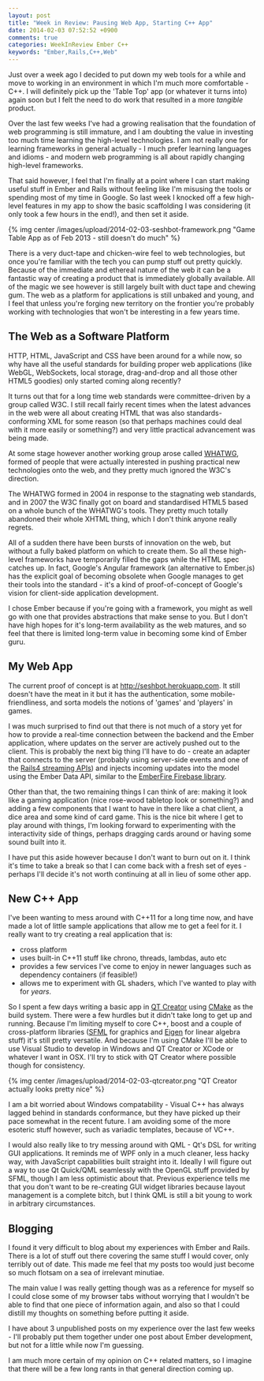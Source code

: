 ```yaml
---
layout: post
title: "Week in Review: Pausing Web App, Starting C++ App"
date: 2014-02-03 07:52:52 +0900
comments: true
categories: WeekInReview Ember C++
keywords: "Ember,Rails,C++,Web"
---
```


Just over a week ago I decided to put down my web tools for a while and move to working in an environment in which I'm much more comfortable - C++. I will definitely pick up the 'Table Top' app (or whatever it turns into) again soon but I felt the need to do work that resulted in a more _tangible_ product.

Over the last few weeks I've had a growing realisation that the foundation of web programming is still immature, and I am doubting the value in investing too much time learning the high-level technologies. I am not really one for learning frameworks in general actually - I much prefer learning languages and idioms - and modern web programming is all about rapidly changing high-level frameworks. 

That said however, I feel that I'm finally at a point where I can start making useful stuff in Ember and Rails without feeling like I'm misusing the tools or spending most of my time in Google. So last week I knocked off a few high-level features in my app to show the basic scaffolding I was considering (it only took a few hours in the end!), and then set it aside. 

{% img center /images/upload/2014-02-03-seshbot-framework.png "Game Table App as of Feb 2013 - still doesn't do much" %}

There is a very duct-tape and chicken-wire feel to web technologies, but once you're familiar with the tech you can pump stuff out pretty quickly. Because of the immediate and ethereal nature of the web it can be a fantastic way of creating a product that is immediately globally available. All of the magic we see however is still largely built with duct tape and chewing gum. The web as a platform for applications is still unbaked and young, and I feel that unless you're forging new territory on the frontier you're probably working with technologies that won't be interesting in a few years time.

<!-- more -->

## The Web as a Software Platform

HTTP, HTML, JavaScript and CSS have been around for a while now, so why have all the useful standards for building proper web applications (like WebGL, WebSockets, local storage, drag-and-drop and all those other HTML5 goodies) only started coming along recently?

It turns out that for a long time web standards were committee-driven by a group called W3C. I still recall fairly recent times when the latest advances in the web were all about creating HTML that was also standards-conforming XML for some reason (so that perhaps machines could deal with it more easily or something?) and very little practical advancement was being made.

At some stage however another working group arose called [WHATWG](http://en.wikipedia.org/wiki/WHATWG), formed of people that were actually interested in pushing practical new technologies onto the web, and they pretty much ignored the W3C's direction. 

The WHATWG formed in 2004 in response to the stagnating web standards, and in 2007 the W3C finally got on board and standardised HTML5 based on a whole bunch of the WHATWG's tools. They pretty much totally abandoned their whole XHTML thing, which I don't think anyone really regrets.

All of a sudden there have been bursts of innovation on the web, but without a fully baked platform on which to create them. So all these high-level frameworks have temporarily filled the gaps while the HTML spec catches up. In fact, Google's Angular framework (an alternative to Ember.js) has the explicit goal of becoming obsolete when Google manages to get their tools into the standard - it's a kind of proof-of-concept of Google's vision for client-side application development. 

I chose Ember because if you're going with a framework, you might as well go with one that provides abstractions that make sense to you. But I don't have high hopes for it's long-term availability as the web matures, and so feel that there is limited long-term value in becoming some kind of Ember guru.

## My Web App

The current proof of concept is at http://seshbot.herokuapp.com. It still doesn't have the meat in it but it has the authentication, some mobile-friendliness, and sorta models the notions of 'games' and 'players' in games. 

I was much surprised to find out that there is not much of a story yet for how to provide a real-time connection between the backend and the Ember application, where updates on the server are actively pushed out to the client. This is probably the next big thing I'll have to do - create an adapter that connects to the server (probably using server-side events and one of the [Rails4 streaming APIs](http://www.sitepoint.com/streaming-with-rails-4/)) and injects incoming updates into the model using the Ember Data API, similar to the [EmberFire Firebase library](https://github.com/thomasboyt/ember-firebase-adapter).

Other than that, the two remaining things I can think of are: making it look like a gaming application (nice rose-wood tabletop look or something?) and adding a few components that I want to have in there like a chat client, a dice area and some kind of card game. This is the nice bit where I get to play around with things, I'm looking forward to experimenting with the interactivity side of things, perhaps dragging cards around or having some sound built into it. 

I have put this aside however because I don't want to burn out on it. I think it's time to take a break so that I can come back with a fresh set of eyes - perhaps I'll decide it's not worth continuing at all in lieu of some other app.

## New C++ App

I've been wanting to mess around with C++11 for a long time now, and have made a lot of little sample applications that allow me to get a feel for it. I really want to try creating a real application that is:

- cross platform
- uses built-in C++11 stuff like chrono, threads, lambdas, auto etc
- provides a few services I've come to enjoy in newer languages such as dependency containers (if feasible!)
- allows me to experiment with GL shaders, which I've wanted to play with for _years_.

So I spent a few days writing a basic app in [QT Creator](https://qt-project.org/wiki/Category:Tools::QtCreator) using [CMake](http://www.cmake.org/) as the build system. There were a few hurdles but it didn't take long to get up and running. Because I'm limiting myself to core C++, boost and a couple of cross-platform libraries ([SFML](http://www.sfml-dev.org/) for graphics and [Eigen](http://eigen.tuxfamily.org/index.php?title=Main_Page) for linear algebra stuff) it's still pretty versatile. And because I'm using CMake I'll be able to use Visual Studio to develop in Windows and QT Creator or XCode or whatever I want in OSX. I'll try to stick with QT Creator where possible though for consistency.

{% img center /images/upload/2014-02-03-qtcreator.png "QT Creator actually looks pretty nice" %}

I am a bit worried about Windows compatability - Visual C++ has always lagged behind in standards conformance, but they have picked up their pace somewhat in the recent future. I am avoiding some of the more esoteric stuff however, such as variadic templates, because of VC++.

I would also really like to try messing around with QML - Qt's DSL for writing GUI applications. It reminds me of WPF only in a much cleaner, less hacky way, with JavaScript capabilities built straight into it. Ideally I will figure out a way to use Qt Quick/QML seamlessly with the OpenGL stuff provided by SFML, though I am less optimistic about that. Previous experience tells me that you don't want to be re-creating GUI widget libraries because layout management is a complete bitch, but I think QML is still a bit young to work in arbitrary circumstances.

## Blogging

I found it very difficult to blog about my experiences with Ember and Rails. There is a lot of stuff out there covering the same stuff I would cover, only terribly out of date. This made me feel that my posts too would just become so much flotsam on a sea of irrelevant minutiae. 

The main value I was really getting though was as a reference for myself so I could close some of my browser tabs without worrying that I wouldn't be able to find that one piece of information again, and also so that I could distill my thoughts on something before putting it aside. 

I have about 3 unpublished posts on my experience over the last few weeks - I'll probably put them together under one post about Ember development, but not for a little while now I'm guessing.

I am much more certain of my opinion on C++ related matters, so I imagine that there will be a few long rants in that general direction coming up.

